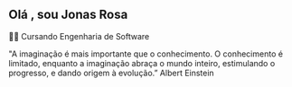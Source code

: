 
## Olá , sou Jonas Rosa 

👨‍🎓 Cursando Engenharia de Software

"A imaginação é mais importante que o conhecimento. O conhecimento é limitado, enquanto a 
imaginação abraça o mundo inteiro, estimulando o progresso, e dando origem à evolução.” 
 Albert Einstein







<!--
**jonasrosa/jonasrosa** is a ✨ _special_ ✨ repository because its `README.md` (this file) appears on your GitHub profile.

Here are some ideas to get you started:

- 🔭 I’m currently working on ...
- 🌱 I’m currently learning ...
- 👯 I’m looking to collaborate on ...
- 🤔 I’m looking for help with ...
- 💬 Ask me about ...
- 📫 How to reach me: ...
- 😄 Pronouns: ...
- ⚡ Fun fact: ..
-->
